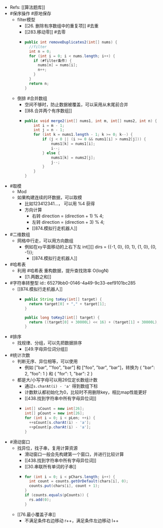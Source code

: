- Refs: [[算法题库]]
- #保序操作  #原地保存
	- filter模型
		- [[26. 删除有序数组中的重复项]] #去重
		- [[283.移动零]] #去零
		- ```java
		  public int removeDuplicates2(int[] nums) {
		    //filter
		    int n = 0;
		    for (int i = 0; i < nums.length; i++) {
		      if (#filter条件) {
		        nums[n] = nums[i];
		        n++;
		      }
		    }
		    return n;
		  }
		  ```
	- 倒排 #合并数组
		- 空间不够时，防止数据被覆盖，可以采用从末尾前合并
		- [[88.合并两个有序数组]]
		- ```java
		  public void merge2(int[] nums1, int m, int[] nums2, int n) {
		      int i = m - 1;
		      int j = n - 1;
		      for (int k = nums1.length - 1; k >= 0; k--) {
		          if (j < 0 || (i >= 0 && nums1[i] > nums2[j])) {
		              nums1[k] = nums1[i];
		              i--;
		          } else {
		              nums1[k] = nums2[j];
		              j--;
		          }
		      }
		  }
		  ```
- #取模
	- Mod
	- 如果构建连续的环数据，可以取模
		- 比如123412341...， 可以用 %4 获得
		- 方向计算
			- 右转 direction = (direction + 1) % 4;
			- 左转 direction = (direction + 3) % 4;
			- [[874.模拟行走机器人]]
- #二维数组
	- 网格中行走，可以用方向数组
		- 例如在xy平面移动的上右下左 int[][] dirs = {{-1, 0}, {0, 1}, {1, 0}, {0, -1}};
			- [[874.模拟行走机器人]]
- #哈希表
	- 利用 #哈希表 重构数据，提升查找效率 O(logN)
		- [[1.两数之和]]
- #字符串转整型
  id:: 65279bb0-0146-4a49-9c33-eef9101bc285
	- [[874.模拟行走机器人]]
		- ```java
		  public String toKey(int[] target) {
		  	return target[0] + "," + target[1];
		  }
		  
		  public long toKey2(int[] target) {
		  	return ((target[0] + 30000L) << 16) + (target[1] + 30000L);
		  }
		  ```
- #排序
	- 找规律、分组，可以先把数据排序
		- [[49.字母异位词分组]]
- #统计次数
	- 判断无序、异位相等，可以使用
		- 例如 ["bar", "'foo", "bar"] 和 ["foo", "bar", "bar"]，转换为 { "bar": 2, "foo":  1 } 和 { "for": 1, "bar":  2 }
	- 都是大/小写字母可以用26位定长数组计数
		- 通过`s.charAt(i) - 'a'` 得到数组下标
		- 计数默认都初始化为0，比较时不用删除key，相比map性能更好
		- [[438.找到字符串中所有字母异位词]]
		- ```java
		  int[] sCount = new int[26];
		  int[] pCount = new int[26];
		  for (int i = 0; i < pLen; ++i) {
		    ++sCount[s.charAt(i) - 'a'];
		    ++pCount[p.charAt(i) - 'a'];
		  }
		  ```
- #滑动窗口
	- 找异位，找子串，复用计算资源
		- 滑动窗口一般会先构建第一个窗口，并进行比较计算
		- [[438.找到字符串中所有字母异位词]]
		- [[30.串联所有单词的子串]]
		- ```java
		  for (int i = 0; i < pChars.length; i++) {
		    int count = counts.getOrDefault(chars[i], 0);
		    counts.put(chars[i], count + 1);
		  }
		  if (counts.equals(pCounts)) {
		    rs.add(0);
		  }
		  ```
	- [[76.最小覆盖子串]]
		- 不满足条件右边移动 r++，满足条件左边移动 l++